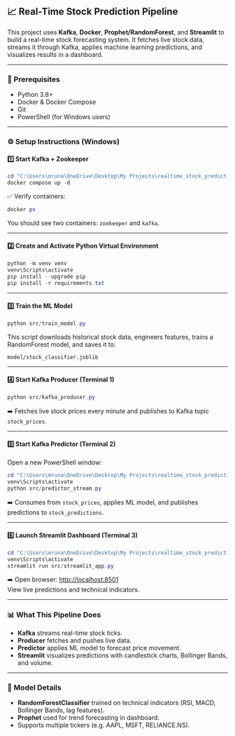 

## 📈 Real-Time Stock Prediction Pipeline

This project uses **Kafka**, **Docker**, **Prophet/RandomForest**, and **Streamlit** to build a real-time stock forecasting system. It fetches live stock data, streams it through Kafka, applies machine learning predictions, and visualizes results in a dashboard.

---

### 🚀 Prerequisites

- Python 3.8+
- Docker & Docker Compose
- Git
- PowerShell (for Windows users)

---

### ⚙️ Setup Instructions (Windows)

#### **1️⃣ Start Kafka + Zookeeper**

```powershell
cd "C:\Users\mruna\OneDrive\Desktop\My Projects\realtime_stock_predictions"
docker compose up -d
```

✅ Verify containers:

```powershell
docker ps
```

You should see two containers: `zookeeper` and `kafka`.

---

#### **2️⃣ Create and Activate Python Virtual Environment**

```powershell
python -m venv venv
venv\Scripts\activate
pip install --upgrade pip
pip install -r requirements.txt
```

---

#### **3️⃣ Train the ML Model**

```powershell
python src/train_model.py
```

This script downloads historical stock data, engineers features, trains a RandomForest model, and saves it to:

```
model/stock_classifier.joblib
```

---

#### **4️⃣ Start Kafka Producer (Terminal 1)**

```powershell
python src/kafka_producer.py
```

➡️ Fetches live stock prices every minute and publishes to Kafka topic `stock_prices`.

---

#### **5️⃣ Start Kafka Predictor (Terminal 2)**

Open a new PowerShell window:

```powershell
cd "C:\Users\mruna\OneDrive\Desktop\My Projects\realtime_stock_predictions"
venv\Scripts\activate
python src/predictor_stream.py
```

➡️ Consumes from `stock_prices`, applies ML model, and publishes predictions to `stock_predictions`.

---

#### **6️⃣ Launch Streamlit Dashboard (Terminal 3)**

```powershell
cd "C:\Users\mruna\OneDrive\Desktop\My Projects\realtime_stock_predictions"
venv\Scripts\activate
streamlit run src/streamlit_app.py
```

➡️ Open browser: [http://localhost:8501](http://localhost:8501)  
View live predictions and technical indicators.

---

### 📊 What This Pipeline Does

- **Kafka** streams real-time stock ticks.
- **Producer** fetches and pushes live data.
- **Predictor** applies ML model to forecast price movement.
- **Streamlit** visualizes predictions with candlestick charts, Bollinger Bands, and volume.

---

### 🧠 Model Details

- **RandomForestClassifier** trained on technical indicators (RSI, MACD, Bollinger Bands, lag features).
- **Prophet** used for trend forecasting in dashboard.
- Supports multiple tickers (e.g. AAPL, MSFT, RELIANCE.NS).

